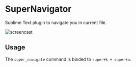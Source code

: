 SuperNavigator
========

Sublime Text plugin to navigate you in current file.

![screencast](http://i.imgur.com/oHcFVSV.gif)

## Usage

The `super_navigate` command is binded to `super+k + super+a`.
